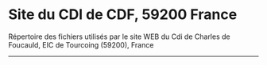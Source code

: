 # Site du CDI de CDF, 59200 France 
Répertoire des fichiers utilisés par le site WEB du Cdi de Charles de Foucauld, EIC de Tourcoing (59200), France
______________________________________________________________________________________________________________________________________________________________________
